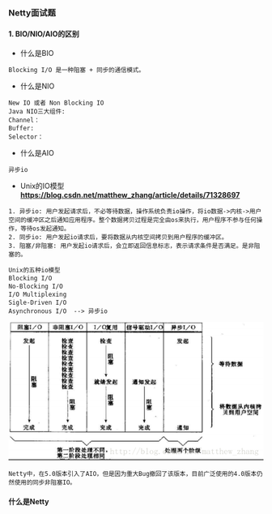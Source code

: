 ### Netty面试题

#### 1. BIO/NIO/AIO的区别

+ 什么是BIO

```
Blocking I/O 是一种阻塞 + 同步的通信模式。
```

+ 什么是NIO

```
New IO 或者 Non Blocking IO 
Java NIO三大组件:
Channel：
Buffer:
Selector：
```

+ 什么是AIO

```
异步io
```

+ Unix的IO模型 **https://blog.csdn.net/matthew_zhang/article/details/71328697**

```
1. 异步io: 用户发起请求后，不必等待数据，操作系统负责io操作，将io数据->内核->用户空间的缓冲区之后通知应用程序。整个数据拷贝过程是完全由os来执行，用户程序不参与任何操作，等待os发起通知。
2. 同步io: 用户发起io请求后，要将数据从内核空间拷贝到用户程序的缓冲区。
3. 阻塞/非阻塞: 用户发起io请求后，会立即返回信息标志，表示请求条件是否满足。是非阻塞的。
```

```
Unix的五种io模型
Blocking I/O
No-Blocking I/O
I/O Multiplexing
Sigle-Driven I/O
Asynchronous I/O  --> 异步io
```

![io](io.png)

```
Netty中，在5.0版本引入了AIO，但是因为重大Bug撤回了该版本，目前广泛使用的4.0版本仍然使用的同步非阻塞IO。
```

#### 什么是Netty

```

```


